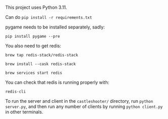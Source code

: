 This project uses Python 3.11.

Can do `pip install -r requirements.txt`

pygame needs to be installed separately, sadly:

`pip install pygame --pre`

You also need to get redis:

`brew tap redis-stack/redis-stack`

`brew install --cask redis-stack`

`brew services start redis`

You can check that redis is running properly with:

`redis-cli`

To run the server and client in the `castleshooter/` directory, run `python server.py`, and then run any number of clients by running `python client.py` in other terminals.